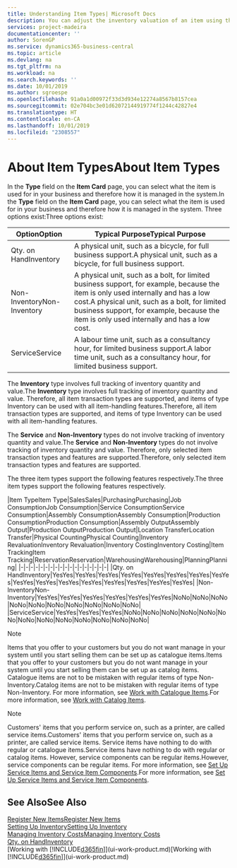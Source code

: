 ```yaml
---
title: Understanding Item Types| Microsoft Docs
description: You can adjust the inventory valuation of an item using the FIFO or Average costing methods, for example, when item costs change for reasons other than transactions.
services: project-madeira
documentationcenter: ''
author: SorenGP
ms.service: dynamics365-business-central
ms.topic: article
ms.devlang: na
ms.tgt_pltfrm: na
ms.workload: na
ms.search.keywords: ''
ms.date: 10/01/2019
ms.author: sgroespe
ms.openlocfilehash: 91a0a1d00972f33d3d934e12274a8567b8157cea
ms.sourcegitcommit: 02e704bc3e01d62072144919774f1244c42827e4
ms.translationtype: HT
ms.contentlocale: en-CA
ms.lasthandoff: 10/01/2019
ms.locfileid: "2308557"
---
```

# <a name="about-item-types"></a><span data-ttu-id="3c28c-103">About Item Types</span><span class="sxs-lookup"><span data-stu-id="3c28c-103">About Item Types</span></span>
<span data-ttu-id="3c28c-104">In the **Type** field on the **Item Card** page, you can select what the item is used for in your business and therefore how it is managed in the system.</span><span class="sxs-lookup"><span data-stu-id="3c28c-104">In the **Type** field on the **Item Card** page, you can select what the item is used for in your business and therefore how it is managed in the system.</span></span> <span data-ttu-id="3c28c-105">Three options exist:</span><span class="sxs-lookup"><span data-stu-id="3c28c-105">Three options exist:</span></span>

|<span data-ttu-id="3c28c-106">Option</span><span class="sxs-lookup"><span data-stu-id="3c28c-106">Option</span></span>|<span data-ttu-id="3c28c-107">Typical Purpose</span><span class="sxs-lookup"><span data-stu-id="3c28c-107">Typical Purpose</span></span>|
|------|-----------|
|<span data-ttu-id="3c28c-108">Qty. on Hand</span><span class="sxs-lookup"><span data-stu-id="3c28c-108">Inventory</span></span>|<span data-ttu-id="3c28c-109">A physical unit, such as a bicycle, for full business support.</span><span class="sxs-lookup"><span data-stu-id="3c28c-109">A physical unit, such as a bicycle, for full business support.</span></span>|
|<span data-ttu-id="3c28c-110">Non-Inventory</span><span class="sxs-lookup"><span data-stu-id="3c28c-110">Non-Inventory</span></span>|<span data-ttu-id="3c28c-111">A physical unit, such as a bolt, for limited business support, for example, because the item is only used internally and has a low cost.</span><span class="sxs-lookup"><span data-stu-id="3c28c-111">A physical unit, such as a bolt, for limited business support, for example, because the item is only used internally and has a low cost.</span></span>|
|<span data-ttu-id="3c28c-112">Service</span><span class="sxs-lookup"><span data-stu-id="3c28c-112">Service</span></span>|<span data-ttu-id="3c28c-113">A labour time unit, such as a consultancy hour, for limited business support.</span><span class="sxs-lookup"><span data-stu-id="3c28c-113">A labor time unit, such as a consultancy hour, for limited business support.</span></span>|

<span data-ttu-id="3c28c-114">The **Inventory** type involves full tracking of inventory quantity and value.</span><span class="sxs-lookup"><span data-stu-id="3c28c-114">The **Inventory** type involves full tracking of inventory quantity and value.</span></span> <span data-ttu-id="3c28c-115">Therefore, all item transaction types are supported, and items of type Inventory can be used with all item-handling features.</span><span class="sxs-lookup"><span data-stu-id="3c28c-115">Therefore, all item transaction types are supported, and items of type Inventory can be used with all item-handling features.</span></span>

<span data-ttu-id="3c28c-116">The **Service** and **Non-Inventory** types do not involve tracking of inventory quantity and value.</span><span class="sxs-lookup"><span data-stu-id="3c28c-116">The **Service** and **Non-Inventory** types do not involve tracking of inventory quantity and value.</span></span> <span data-ttu-id="3c28c-117">Therefore, only selected item transaction types and features are supported.</span><span class="sxs-lookup"><span data-stu-id="3c28c-117">Therefore, only selected item transaction types and features are supported.</span></span>

<span data-ttu-id="3c28c-118">The three item types support the following features respectively.</span><span class="sxs-lookup"><span data-stu-id="3c28c-118">The three item types support the following features respectively.</span></span>

|<span data-ttu-id="3c28c-119">Item Type</span><span class="sxs-lookup"><span data-stu-id="3c28c-119">Item Type</span></span>|<span data-ttu-id="3c28c-120">Sales</span><span class="sxs-lookup"><span data-stu-id="3c28c-120">Sales</span></span>|<span data-ttu-id="3c28c-121">Purchasing</span><span class="sxs-lookup"><span data-stu-id="3c28c-121">Purchasing</span></span>|<span data-ttu-id="3c28c-122">Job Consumption</span><span class="sxs-lookup"><span data-stu-id="3c28c-122">Job Consumption</span></span>|<span data-ttu-id="3c28c-123">Service Consumption</span><span class="sxs-lookup"><span data-stu-id="3c28c-123">Service Consumption</span></span>|<span data-ttu-id="3c28c-124">Assembly Consumption</span><span class="sxs-lookup"><span data-stu-id="3c28c-124">Assembly Consumption</span></span>|<span data-ttu-id="3c28c-125">Production Consumption</span><span class="sxs-lookup"><span data-stu-id="3c28c-125">Production Consumption</span></span>|<span data-ttu-id="3c28c-126">Assembly Output</span><span class="sxs-lookup"><span data-stu-id="3c28c-126">Assembly Output</span></span>|<span data-ttu-id="3c28c-127">Production Output</span><span class="sxs-lookup"><span data-stu-id="3c28c-127">Production Output</span></span>|<span data-ttu-id="3c28c-128">Location Transfer</span><span class="sxs-lookup"><span data-stu-id="3c28c-128">Location Transfer</span></span>|<span data-ttu-id="3c28c-129">Physical Counting</span><span class="sxs-lookup"><span data-stu-id="3c28c-129">Physical Counting</span></span>|<span data-ttu-id="3c28c-130">Inventory Revaluation</span><span class="sxs-lookup"><span data-stu-id="3c28c-130">Inventory Revaluation</span></span>|<span data-ttu-id="3c28c-131">Inventory Costing</span><span class="sxs-lookup"><span data-stu-id="3c28c-131">Inventory Costing</span></span>|<span data-ttu-id="3c28c-132">Item Tracking</span><span class="sxs-lookup"><span data-stu-id="3c28c-132">Item Tracking</span></span>|<span data-ttu-id="3c28c-133">Reservation</span><span class="sxs-lookup"><span data-stu-id="3c28c-133">Reservation</span></span>|<span data-ttu-id="3c28c-134">Warehousing</span><span class="sxs-lookup"><span data-stu-id="3c28c-134">Warehousing</span></span>|<span data-ttu-id="3c28c-135">Planning</span><span class="sxs-lookup"><span data-stu-id="3c28c-135">Planning</span></span>|
|-|-|-|-|-|-|-|-|-|-|-|-|-|-|-|-|-|-|
|<span data-ttu-id="3c28c-136">Qty. on Hand</span><span class="sxs-lookup"><span data-stu-id="3c28c-136">Inventory</span></span>|<span data-ttu-id="3c28c-137">Yes</span><span class="sxs-lookup"><span data-stu-id="3c28c-137">Yes</span></span>|<span data-ttu-id="3c28c-138">Yes</span><span class="sxs-lookup"><span data-stu-id="3c28c-138">Yes</span></span>|<span data-ttu-id="3c28c-139">Yes</span><span class="sxs-lookup"><span data-stu-id="3c28c-139">Yes</span></span>|<span data-ttu-id="3c28c-140">Yes</span><span class="sxs-lookup"><span data-stu-id="3c28c-140">Yes</span></span>|<span data-ttu-id="3c28c-141">Yes</span><span class="sxs-lookup"><span data-stu-id="3c28c-141">Yes</span></span>|<span data-ttu-id="3c28c-142">Yes</span><span class="sxs-lookup"><span data-stu-id="3c28c-142">Yes</span></span>|<span data-ttu-id="3c28c-143">Yes</span><span class="sxs-lookup"><span data-stu-id="3c28c-143">Yes</span></span>|<span data-ttu-id="3c28c-144">Yes</span><span class="sxs-lookup"><span data-stu-id="3c28c-144">Yes</span></span>|<span data-ttu-id="3c28c-145">Yes</span><span class="sxs-lookup"><span data-stu-id="3c28c-145">Yes</span></span>|<span data-ttu-id="3c28c-146">Yes</span><span class="sxs-lookup"><span data-stu-id="3c28c-146">Yes</span></span>|<span data-ttu-id="3c28c-147">Yes</span><span class="sxs-lookup"><span data-stu-id="3c28c-147">Yes</span></span>|<span data-ttu-id="3c28c-148">Yes</span><span class="sxs-lookup"><span data-stu-id="3c28c-148">Yes</span></span>|<span data-ttu-id="3c28c-149">Yes</span><span class="sxs-lookup"><span data-stu-id="3c28c-149">Yes</span></span>|<span data-ttu-id="3c28c-150">Yes</span><span class="sxs-lookup"><span data-stu-id="3c28c-150">Yes</span></span>|<span data-ttu-id="3c28c-151">Yes</span><span class="sxs-lookup"><span data-stu-id="3c28c-151">Yes</span></span>|<span data-ttu-id="3c28c-152">Yes</span><span class="sxs-lookup"><span data-stu-id="3c28c-152">Yes</span></span>|
|<span data-ttu-id="3c28c-153">Non-Inventory</span><span class="sxs-lookup"><span data-stu-id="3c28c-153">Non-Inventory</span></span>|<span data-ttu-id="3c28c-154">Yes</span><span class="sxs-lookup"><span data-stu-id="3c28c-154">Yes</span></span>|<span data-ttu-id="3c28c-155">Yes</span><span class="sxs-lookup"><span data-stu-id="3c28c-155">Yes</span></span>|<span data-ttu-id="3c28c-156">Yes</span><span class="sxs-lookup"><span data-stu-id="3c28c-156">Yes</span></span>|<span data-ttu-id="3c28c-157">Yes</span><span class="sxs-lookup"><span data-stu-id="3c28c-157">Yes</span></span>|<span data-ttu-id="3c28c-158">Yes</span><span class="sxs-lookup"><span data-stu-id="3c28c-158">Yes</span></span>|<span data-ttu-id="3c28c-159">Yes</span><span class="sxs-lookup"><span data-stu-id="3c28c-159">Yes</span></span>|<span data-ttu-id="3c28c-160">No</span><span class="sxs-lookup"><span data-stu-id="3c28c-160">No</span></span>|<span data-ttu-id="3c28c-161">No</span><span class="sxs-lookup"><span data-stu-id="3c28c-161">No</span></span>|<span data-ttu-id="3c28c-162">No</span><span class="sxs-lookup"><span data-stu-id="3c28c-162">No</span></span>|<span data-ttu-id="3c28c-163">No</span><span class="sxs-lookup"><span data-stu-id="3c28c-163">No</span></span>|<span data-ttu-id="3c28c-164">No</span><span class="sxs-lookup"><span data-stu-id="3c28c-164">No</span></span>|<span data-ttu-id="3c28c-165">No</span><span class="sxs-lookup"><span data-stu-id="3c28c-165">No</span></span>|<span data-ttu-id="3c28c-166">No</span><span class="sxs-lookup"><span data-stu-id="3c28c-166">No</span></span>|<span data-ttu-id="3c28c-167">No</span><span class="sxs-lookup"><span data-stu-id="3c28c-167">No</span></span>|<span data-ttu-id="3c28c-168">No</span><span class="sxs-lookup"><span data-stu-id="3c28c-168">No</span></span>|<span data-ttu-id="3c28c-169">No</span><span class="sxs-lookup"><span data-stu-id="3c28c-169">No</span></span>|
|<span data-ttu-id="3c28c-170">Service</span><span class="sxs-lookup"><span data-stu-id="3c28c-170">Service</span></span>|<span data-ttu-id="3c28c-171">Yes</span><span class="sxs-lookup"><span data-stu-id="3c28c-171">Yes</span></span>|<span data-ttu-id="3c28c-172">Yes</span><span class="sxs-lookup"><span data-stu-id="3c28c-172">Yes</span></span>|<span data-ttu-id="3c28c-173">Yes</span><span class="sxs-lookup"><span data-stu-id="3c28c-173">Yes</span></span>|<span data-ttu-id="3c28c-174">No</span><span class="sxs-lookup"><span data-stu-id="3c28c-174">No</span></span>|<span data-ttu-id="3c28c-175">No</span><span class="sxs-lookup"><span data-stu-id="3c28c-175">No</span></span>|<span data-ttu-id="3c28c-176">No</span><span class="sxs-lookup"><span data-stu-id="3c28c-176">No</span></span>|<span data-ttu-id="3c28c-177">No</span><span class="sxs-lookup"><span data-stu-id="3c28c-177">No</span></span>|<span data-ttu-id="3c28c-178">No</span><span class="sxs-lookup"><span data-stu-id="3c28c-178">No</span></span>|<span data-ttu-id="3c28c-179">No</span><span class="sxs-lookup"><span data-stu-id="3c28c-179">No</span></span>|<span data-ttu-id="3c28c-180">No</span><span class="sxs-lookup"><span data-stu-id="3c28c-180">No</span></span>|<span data-ttu-id="3c28c-181">No</span><span class="sxs-lookup"><span data-stu-id="3c28c-181">No</span></span>|<span data-ttu-id="3c28c-182">No</span><span class="sxs-lookup"><span data-stu-id="3c28c-182">No</span></span>|<span data-ttu-id="3c28c-183">No</span><span class="sxs-lookup"><span data-stu-id="3c28c-183">No</span></span>|<span data-ttu-id="3c28c-184">No</span><span class="sxs-lookup"><span data-stu-id="3c28c-184">No</span></span>|<span data-ttu-id="3c28c-185">No</span><span class="sxs-lookup"><span data-stu-id="3c28c-185">No</span></span>|<span data-ttu-id="3c28c-186">No</span><span class="sxs-lookup"><span data-stu-id="3c28c-186">No</span></span>|

> [!NOTE]
> <span data-ttu-id="3c28c-187">Items that you offer to your customers but you do not want manage in your system until you start selling them can be set up as catalogue items.</span><span class="sxs-lookup"><span data-stu-id="3c28c-187">Items that you offer to your customers but you do not want manage in your system until you start selling them can be set up as catalog items.</span></span> <span data-ttu-id="3c28c-188">Catalogue items are not to be mistaken with regular items of type Non-Inventory.</span><span class="sxs-lookup"><span data-stu-id="3c28c-188">Catalog items are not to be mistaken with regular items of type Non-Inventory.</span></span> <span data-ttu-id="3c28c-189">For more information, see [Work with Catalogue Items](inventory-how-work-nonstock-items.md).</span><span class="sxs-lookup"><span data-stu-id="3c28c-189">For more information, see [Work with Catalog Items](inventory-how-work-nonstock-items.md).</span></span>

> [!NOTE]
> <span data-ttu-id="3c28c-190">Customers' items that you perform service on, such as a printer, are called service items.</span><span class="sxs-lookup"><span data-stu-id="3c28c-190">Customers' items that you perform service on, such as a printer, are called service items.</span></span> <span data-ttu-id="3c28c-191">Service items have nothing to do with regular or catalogue items.</span><span class="sxs-lookup"><span data-stu-id="3c28c-191">Service items have nothing to do with regular or catalog items.</span></span> <span data-ttu-id="3c28c-192">However, service components can be regular items.</span><span class="sxs-lookup"><span data-stu-id="3c28c-192">However, service components can be regular items.</span></span> <span data-ttu-id="3c28c-193">For more information, see [Set Up Service Items and Service Item Components](service-how-setup-service-items.md).</span><span class="sxs-lookup"><span data-stu-id="3c28c-193">For more information, see [Set Up Service Items and Service Item Components](service-how-setup-service-items.md).</span></span>

## <a name="see-also"></a><span data-ttu-id="3c28c-194">See Also</span><span class="sxs-lookup"><span data-stu-id="3c28c-194">See Also</span></span>
[<span data-ttu-id="3c28c-195">Register New Items</span><span class="sxs-lookup"><span data-stu-id="3c28c-195">Register New Items</span></span>](inventory-how-register-new-items.md)  
[<span data-ttu-id="3c28c-196">Setting Up Inventory</span><span class="sxs-lookup"><span data-stu-id="3c28c-196">Setting Up Inventory</span></span>](inventory-setup-inventory.md)  
[<span data-ttu-id="3c28c-197">Managing Inventory Costs</span><span class="sxs-lookup"><span data-stu-id="3c28c-197">Managing Inventory Costs</span></span>](finance-manage-inventory-costs.md)  
[<span data-ttu-id="3c28c-198">Qty. on Hand</span><span class="sxs-lookup"><span data-stu-id="3c28c-198">Inventory</span></span>](inventory-manage-inventory.md)  
<span data-ttu-id="3c28c-199">[Working with [!INCLUDE[d365fin](includes/d365fin_md.md)]](ui-work-product.md)</span><span class="sxs-lookup"><span data-stu-id="3c28c-199">[Working with [!INCLUDE[d365fin](includes/d365fin_md.md)]](ui-work-product.md)</span></span>
